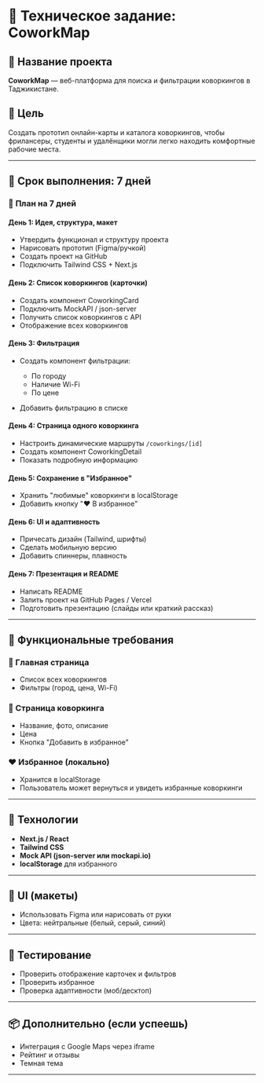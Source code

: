 # 📝 Техническое задание: CoworkMap

## 📌 Название проекта

**CoworkMap** — веб-платформа для поиска и фильтрации коворкингов в Таджикистане.

## 🎯 Цель

Создать прототип онлайн-карты и каталога коворкингов, чтобы фрилансеры, студенты и удалёнщики могли легко находить комфортные рабочие места.

---

## 📅 Срок выполнения: 7 дней

### 📍 **План на 7 дней**

#### День 1: Идея, структура, макет

* Утвердить функционал и структуру проекта
* Нарисовать прототип (Figma/ручкой)
* Создать проект на GitHub
* Подключить Tailwind CSS + Next.js

#### День 2: Список коворкингов (карточки)

* Создать компонент CoworkingCard
* Подключить MockAPI / json-server
* Получить список коворкингов с API
* Отображение всех коворкингов

#### День 3: Фильтрация

* Создать компонент фильтрации:

  * По городу
  * Наличие Wi-Fi
  * По цене
* Добавить фильтрацию в списке

#### День 4: Страница одного коворкинга

* Настроить динамические маршруты `/coworkings/[id]`
* Создать компонент CoworkingDetail
* Показать подробную информацию

#### День 5: Сохранение в "Избранное"

* Хранить "любимые" коворкинги в localStorage
* Добавить кнопку "❤ В избранное"

#### День 6: UI и адаптивность

* Причесать дизайн (Tailwind, шрифты)
* Сделать мобильную версию
* Добавить спиннеры, плавность

#### День 7: Презентация и README

* Написать README
* Залить проект на GitHub Pages / Vercel
* Подготовить презентацию (слайды или краткий рассказ)

---

## 🧱 Функциональные требования

### 📂 Главная страница

* Список всех коворкингов
* Фильтры (город, цена, Wi-Fi)

### 📄 Страница коворкинга

* Название, фото, описание
* Цена
* Кнопка "Добавить в избранное"

### ❤️ Избранное (локально)

* Хранится в localStorage
* Пользователь может вернуться и увидеть избранные коворкинги

---

## 🧰 Технологии

* **Next.js / React**
* **Tailwind CSS**
* **Mock API (json-server или mockapi.io)**
* **localStorage** для избранного

---

## 🎨 UI (макеты)

* Использовать Figma или нарисовать от руки
* Цвета: нейтральные (белый, серый, синий)

---

## 🧪 Тестирование

* Проверить отображение карточек и фильтров
* Проверить избранное
* Проверка адаптивности (моб/десктоп)

---

## 📦 Дополнительно (если успеешь)

* Интеграция с Google Maps через iframe
* Рейтинг и отзывы
* Темная тема

---